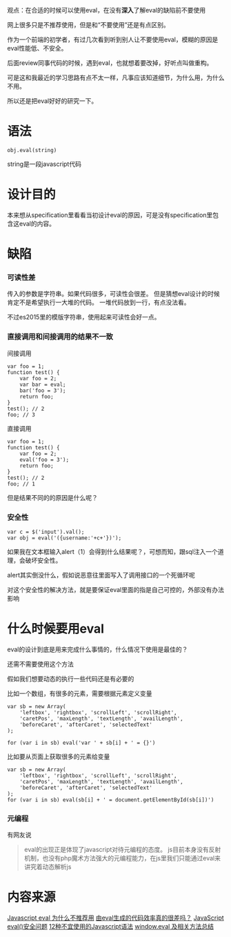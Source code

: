 观点：在合适的时候可以使用eval，在没有**深入**了解eval的缺陷前不要使用

网上很多只是不推荐使用，但是和“不要使用”还是有点区别。

作为一个前端的初学者，有过几次看到听到别人让不要使用eval，模糊的原因是eval性能低、不安全。

后面review同事代码的时候，遇到eval，也就想着要改掉，好听点叫做重构。

可是这和我最近的学习思路有点不太一样，凡事应该知道细节，为什么用，为什么不用。

所以还是把eval好好的研究一下。

# 语法
```
obj.eval(string)
```
string是一段javascript代码

# 设计目的
本来想从specification里看看当初设计eval的原因，可是没有specification里包含这eval的内容。


# 缺陷
### 可读性差
传入的参数是字符串。如果代码很多，可读性会很差。
但是猜想eval设计的时候肯定不是希望执行一大堆的代码。
一堆代码放到一行，有点没法看。

不过es2015里的模版字符串，使用起来可读性会好一点。

### 直接调用和间接调用的结果不一致
间接调用
```
var foo = 1;
function test() {
    var foo = 2;
    var bar = eval;
    bar('foo = 3');
    return foo;
}
test(); // 2
foo; // 3
```
直接调用
```
var foo = 1;
function test() {
    var foo = 2;
    eval('foo = 3');
    return foo;
}
test(); // 2
foo; // 1
```

但是结果不同的的原因是什么呢？

### 安全性
```
var c = $('input').val();
var obj = eval('({username:'+c+'})');
```
如果我在文本框输入alert（1）会得到什么结果呢？，可想而知，跟sql注入一个道理，会破坏安全性。

alert其实倒没什么，假如说恶意往里面写入了调用接口的一个死循环呢

对这个安全性的解决方法，就是要保证eval里面的指是自己可控的，外部没有办法影响



# 什么时候要用eval
eval的设计到底是用来完成什么事情的，什么情况下使用是最佳的？

还需不需要使用这个方法

假如我们想要动态的执行一些代码还是有必要的

比如一个数组，有很多的元素，需要根据元素定义变量



```
var sb = new Array(
	'leftbox', 'rightbox', 'scrollLeft', 'scrollRight', 
	'caretPos', 'maxLength', 'textLength', 'availLength',
	'beforeCaret', 'afterCaret', 'selectedText'
);

for (var i in sb) eval('var ' + sb[i] + ' = {}')

```

比如要从页面上获取很多的元素给变量
```
var sb = new Array(
	'leftbox', 'rightbox', 'scrollLeft', 'scrollRight', 
	'caretPos', 'maxLength', 'textLength', 'availLength',
	'beforeCaret', 'afterCaret', 'selectedText'
);
for (var i in sb) eval(sb[i] + ' = document.getElementById(sb[i])')
```


### 元编程
有网友说
> eval的出现正是体现了javascript对待元编程的态度。 js目前本身没有反射机制，也没有php魔术方法强大的元编程能力，在js里我们只能通过eval来讲究着动态解析js


# 内容来源
[Javascript eval 为什么不推荐用](http://www.nihaoshijie.com.cn/index.php/archives/289)
[由eval生成的代码效率真的很差吗？](http://blog.zhaojie.me/2012/08/js-code-from-eval-benchmark.html)
[JavaScript eval()安全问题](https://www.v2ex.com/t/208978)
[12种不宜使用的Javascript语法](http://www.ruanyifeng.com/blog/2010/01/12_javascript_syntax_structures_you_should_not_use.html)
[window.eval 及相关方法总结](http://hax.iteye.com/blog/126544)


